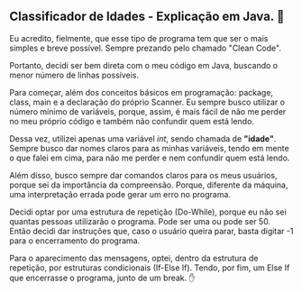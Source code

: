 
## Classificador de Idades - Explicação em Java. 👵

Eu acredito, fielmente, que esse tipo de programa tem que ser o mais simples e breve possível. Sempre prezando pelo chamado "Clean Code". 

Portanto, decidi ser bem direta com o meu código em Java, buscando o menor número de linhas possíveis. 

Para começar, além dos conceitos básicos em programação: package, class, main e a declaração do próprio Scanner. Eu sempre busco utilizar o número mínimo de variáveis, porque, assim, é mais fácil de não me perder no meu próprio código e também não confundir quem está lendo. 

Dessa vez, utilizei apenas uma variável _int_, sendo chamada de **"idade"**. Sempre busco dar nomes claros para as minhas variáveis, tendo em mente o que falei em cima, para não me perder e nem confundir quem está lendo. 

Além disso, busco sempre dar comandos claros para os meus usuários, porque sei da importância da compreensão. Porque, diferente da máquina, uma interpretação errada pode gerar um erro no programa. 

Decidi optar por uma estrutura de repetição (Do-While), porque eu não sei quantas pessoas utilizarão o programa. Pode ser uma ou pode ser 50. Então decidi dar instruções que, caso o usuário queira parar, basta digitar -1 para o encerramento do programa. 

Para o aparecimento das mensagens, optei, dentro da estrutura de repetição, por estruturas condicionais (If-Else If). Tendo, por fim, um Else If que encerrasse o programa, junto de um break. ✋





